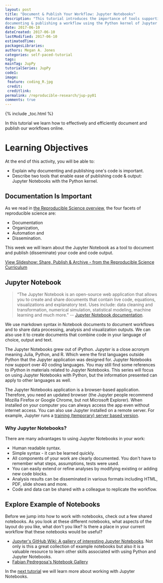 ```yaml
---
layout: post
title: "Document & Publish Your Workflow: Jupyter Notebooks"
description: "This tutorial introduces the importance of tools supporting 
documenting & publishing a workflow using the Python kernel of Jupyter Notebooks."
date: 2017-06-10
dateCreated: 2017-06-10
lastModified: 2017-06-10
estimatedTime:
packagesLibraries:
authors: Megan A. Jones
categories: self-paced-tutorial
tags:
mainTag: JupPy
tutorialSeries: JupPy
code1:
image:
 feature: coding_R.jpg
 credit:
 creditlink:
permalink: /reproducible-research/jup-py01
comments: true
---
```


{% include _toc.html %}

In this tutorial we learn how to effectively and efficiently document and publish our
workflows online.

<div id="objectives" markdown="1">

# Learning Objectives
At the end of this activity, you will be able to:

* Explain why documenting and publishing one's code is important.
* Describe two tools that enable ease of publishing code & output: Jupyter Notebooks
with the Python kernel. 

</div>

## Documentation Is Important

As we read in
<a href="{{ site.baseurl }}/reproducible-research/rep-sci-intro" target="_blank"> the Reproducible Science overview</a>,
the four facets of reproducible science are:

* Documentation
* Organization,
* Automation and
* Dissemination.

This week we will learn about the Jupyter Notebook as a tool to document and 
publish (disseminate) your code and code output.

<a class="btn btn-info" href="http://neon-workwithdata.github.io/slide-shows/share-publish-archive-slideshow.html" target= "_blank"> View Slideshow: Share, Publish & Archive - from the Reproducible Science Curriculum</a>


## Jupyter Notebook  

> “The Jupyter Notebook is an open-source web application that allows you to 
create and share documents that contain live code, equations, visualizations and 
explanatory text. Uses include: data cleaning and transformation, numerical 
simulation, statistical modeling, machine learning and much more."
-- <a href="http://jupyter.org/" target="_blank">Jupyter Notebook documentation</a>.

We use markdown syntax in Notebook documents to document workflows and
to share data processing, analysis and visualization outputs. We can also use it
to create documents that combine code in your language of choice, output and text.  

The Jupyter Notebooks grew out of iPython. *Jupyter* is a close acronym meaning 
Julia, Python, and R. Which were the first languages outside Python that the Jupyter
application was designed for. Jupyter Notebooks now support over
40 coding languages. You may still find some references to iPython in materials
related to Jupyter Notebooks. This series will focus on using Jupyter Notebooks with Python, 
but the information presented can apply to other languages as well. 

The Jupyter Notebooks application is a browser-based application. Therefore, you 
need an updated browser (the Jupyter people recommend Mozilla Firefox or Google 
Chrome, but not Microsoft Explorer).  When installed on your computer you can 
always access the app even without internet access.  You can also use Jupyter 
installed on a remote server. For example, Jupyter runs a 
<a href="https://try.jupyter.org/" target="_blank"> training (temporary) server based version</a>. 

### Why Jupyter Notebooks?
There are many advantages to using Jupyter Notebooks in your work:

* Human readable syntax.
* Simple syntax - it can be learned quickly.
* All components of your work are clearly documented. You don't have to remember
what steps, assumptions, tests were used.
* You can easily extend or refine analyses by modifying existing or adding new
code blocks.
* Analysis results can be disseminated in various formats including HTML, PDF,
slide shows and more.
* Code and data can be shared with a colleague to replicate the workflow.

## Explore Example of Notebooks 

Before we jump into how to work with notebooks, check out a few shared notebooks.
As you look at these different notebooks, what aspects of the layout do you like,
what don't you like?  Is there a place in your current workflow that these
notebooks would be useful?  

* <a href="https://github.com/jupyter/jupyter/wiki/A-gallery-of-interesting-Jupyter-Notebooks" target="_blank">Jupyter's GitHub Wiki: A gallery of interesting Jupyter Notebooks</a>. 
Not only is this a great collection of example notebooks but also it is a valuable
resource to learn other skills associated with using Python and Jupyter Notebooks. 
* <a href="http://nb.bianp.net/sort/views/" target="_blank">Fabian Pedregosa's Notebook Gallery</a>


In the
[next tutorial]({{site.baseurl}}/reproducible-research/jup02)
we will learn more about working with Jupyter Notebooks.
